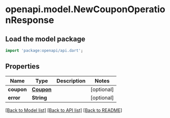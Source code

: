 # openapi.model.NewCouponOperationResponse

## Load the model package
```dart
import 'package:openapi/api.dart';
```

## Properties
Name | Type | Description | Notes
------------ | ------------- | ------------- | -------------
**coupon** | [**Coupon**](Coupon.md) |  | [optional] 
**error** | **String** |  | [optional] 

[[Back to Model list]](../README.md#documentation-for-models) [[Back to API list]](../README.md#documentation-for-api-endpoints) [[Back to README]](../README.md)


